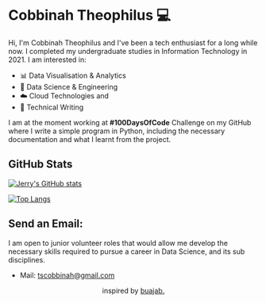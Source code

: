 # Cobbinah Theophilus 💻
Hi, I'm Cobbinah Theophilus and I've been a tech enthusiast for a long while now. I completed my undergraduate studies in Information Technology in 2021. I am interested in:
- 📊 Data Visualisation & Analytics
- 💾 Data Science & Engineering
- ☁️ Cloud Technologies and
- 📓 Technical Writing

I am at the moment working at **#100DaysOfCode** Challenge on my GitHub where I write a simple program in Python, including the necessary documentation and what I learnt from the project. 
## GitHub Stats

[![Jerry's GitHub stats](https://github-readme-stats.vercel.app/api?username=iamnvna&count_private=true&show_icons=true&theme=synthwave&hide=contribs&hide_rank=true)](https://github.com/iamnvna)

[![Top Langs](https://github-readme-stats.vercel.app/api/top-langs/?username=iamnvna&hide=html&langs_count=7&layout=compact)](https://github.com/iamnvna)

## Send an Email:
I am open to junior volunteer roles that would allow me develop the necessary skills required to pursue a career in Data Science, and its sub disciplines.
* Mail: [tscobbinah@gmail.com](mailto:tscobbinah@gmail.com)

<p align="center">
inspired by <a href="https://github.com/buabaj">buajab.</a>
</p>




